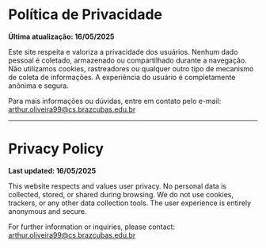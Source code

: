 # Política de Privacidade  
**Última atualização: 16/05/2025**

Este site respeita e valoriza a privacidade dos usuários. Nenhum dado pessoal é coletado, armazenado ou compartilhado durante a navegação. Não utilizamos cookies, rastreadores ou qualquer outro tipo de mecanismo de coleta de informações. A experiência do usuário é completamente anônima e segura.

Para mais informações ou dúvidas, entre em contato pelo e-mail: [arthur.oliveira99@cs.brazcubas.edu.br](mailto:arthur.oliveira99@cs.brazcubas.edu.br)

---

# Privacy Policy  
**Last updated: 16/05/2025**

This website respects and values user privacy. No personal data is collected, stored, or shared during browsing. We do not use cookies, trackers, or any other data collection tools. The user experience is entirely anonymous and secure.

For further information or inquiries, please contact: [arthur.oliveira99@cs.brazcubas.edu.br](mailto:arthur.oliveira99@cs.brazcubas.edu.br)
